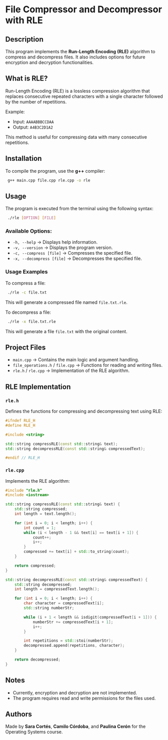 # File Compressor and Decompressor with RLE

## Description
This program implements the **Run-Length Encoding (RLE)** algorithm to compress and decompress files. It also includes options for future encryption and decryption functionalities.

## What is RLE?
Run-Length Encoding (RLE) is a lossless compression algorithm that replaces consecutive repeated characters with a single character followed by the number of repetitions.

Example:
- Input: `AAAABBBCCDAA`
- Output: `A4B3C2D1A2`

This method is useful for compressing data with many consecutive repetitions.

## Installation
To compile the program, use the **g++** compiler:

```bash
 g++ main.cpp file.cpp rle.cpp -o rle
```

## Usage
The program is executed from the terminal using the following syntax:

```bash
 ./rle [OPTION] [FILE]
```

### Available Options:
- `-h, --help` → Displays help information.
- `-v, --version` → Displays the program version.
- `-c, --compress [file]` → Compresses the specified file.
- `-x, --decompress [file]` → Decompresses the specified file.

### Usage Examples
To compress a file:
```bash
 ./rle -c file.txt
```
This will generate a compressed file named `file.txt.rle`.

To decompress a file:
```bash
 ./rle -x file.txt.rle
```
This will generate a file `file.txt` with the original content.

## Project Files
- `main.cpp` → Contains the main logic and argument handling.
- `file_operations.h` / `file.cpp` → Functions for reading and writing files.
- `rle.h` / `rle.cpp` → Implementation of the RLE algorithm.

## RLE Implementation
### `rle.h`
Defines the functions for compressing and decompressing text using RLE:
```cpp
#ifndef RLE_H
#define RLE_H

#include <string>

std::string compressRLE(const std::string& text);
std::string decompressRLE(const std::string& compressedText);

#endif // RLE_H
```

### `rle.cpp`
Implements the RLE algorithm:
```cpp
#include "rle.h"
#include <iostream>

std::string compressRLE(const std::string& text) {
    std::string compressed;
    int length = text.length();

    for (int i = 0; i < length; i++) {
        int count = 1;
        while (i < length - 1 && text[i] == text[i + 1]) {
            count++;
            i++;
        }
        compressed += text[i] + std::to_string(count);
    }

    return compressed;
}

std::string decompressRLE(const std::string& compressedText) {
    std::string decompressed;
    int length = compressedText.length();

    for (int i = 0; i < length; i++) {
        char character = compressedText[i];
        std::string numberStr;

        while (i + 1 < length && isdigit(compressedText[i + 1])) {
            numberStr += compressedText[i + 1];
            i++;
        }

        int repetitions = std::stoi(numberStr);
        decompressed.append(repetitions, character);
    }

    return decompressed;
}
```

## Notes
- Currently, encryption and decryption are not implemented.
- The program requires read and write permissions for the files used.

## Authors

Made by **Sara Cortés**, **Camilo Córdoba**, and **Paulina Cerón** for the Operating Systems course.
